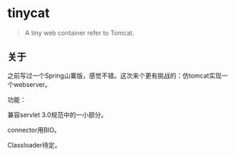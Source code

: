 tinycat
=======

>A tiny web container refer to Tomcat.

## 关于

之前写过一个Spring山寨版，感觉不错。这次来个更有挑战的：仿tomcat实现一个webserver。

功能：

兼容servlet 3.0规范中的一小部分。

connector用BIO。

Classloader待定。

